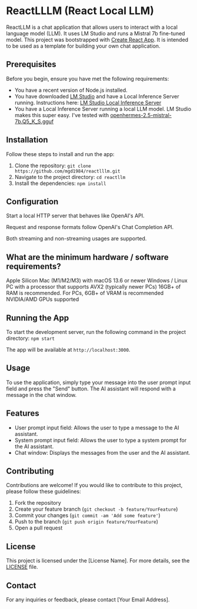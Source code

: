 # ReactLLLM (React Local LLM)

ReactLLM is a chat application that allows users to interact with a local language model (LLM). It uses LM Studio and runs a Mistral 7b fine-tuned model. This project was bootstrapped with [Create React App](www.github.com/facebook/create-react-app). It is intended to be used as a template for building your own chat application.

## Prerequisites

Before you begin, ensure you have met the following requirements:

- You have a recent version of Node.js installed.
- You have downloaded [LM Studio](https://lmstudio.ai/) and have a Local Inference Server running. Instructions here: [LM Studio Local Inference Server](https://docs.lmstudio.ai/quickstart/local-inference-server)
- You have a Local Inference Server running a local LLM model. LM Studio makes this super easy. I've tested with [openhermes-2.5-mistral-7b.Q5_K_S.gguf](https://huggingface.co/TheBloke/OpenHermes-2.5-Mistral-7B-GGUF)

## Installation

Follow these steps to install and run the app:

1. Clone the repository: `git clone https://github.com/mgd1984/reactlllm.git`
2. Navigate to the project directory: `cd reactllm`
3. Install the dependencies: `npm install`

## Configuration

Start a local HTTP server that behaves like OpenAI's API.

Request and response formats follow OpenAI's Chat Completion API.

Both streaming and non-streaming usages are supported.

## What are the minimum hardware / software requirements?
Apple Silicon Mac (M1/M2/M3) with macOS 13.6 or newer
Windows / Linux PC with a processor that supports AVX2 (typically newer PCs)
16GB+ of RAM is recommended. For PCs, 6GB+ of VRAM is recommended
NVIDIA/AMD GPUs supported

## Running the App

To start the development server, run the following command in the project directory: `npm start`

The app will be available at `http://localhost:3000`.

## Usage

To use the application, simply type your message into the user prompt input field and press the "Send" button. The AI assistant will respond with a message in the chat window.

## Features

- User prompt input field: Allows the user to type a message to the AI assistant.
- System prompt input field: Allows the user to type a system prompt for the AI assistant.
- Chat window: Displays the messages from the user and the AI assistant.

## Contributing

Contributions are welcome! If you would like to contribute to this project, please follow these guidelines:

1. Fork the repository
2. Create your feature branch (`git checkout -b feature/YourFeature`)
3. Commit your changes (`git commit -am 'Add some feature'`)
4. Push to the branch (`git push origin feature/YourFeature`)
5. Open a pull request

## License

This project is licensed under the [License Name]. For more details, see the [LICENSE](./LICENSE) file.

## Contact

For any inquiries or feedback, please contact [Your Email Address].